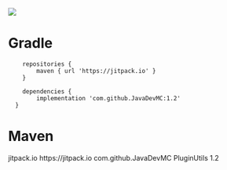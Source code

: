 [![](https://jitpack.io/v/JavaDevMC/PluginUtils.svg)](https://jitpack.io/#JavaDevMC/PluginUtils)

# Gradle

		repositories {
			maven { url 'https://jitpack.io' }
		}
    
    	dependencies {
	        implementation 'com.github.JavaDevMC:1.2'
	  }
  
  # Maven
  
  <repositories>
		<repository>
		    <id>jitpack.io</id>
		    <url>https://jitpack.io</url>
		</repository>
	</repositories>
  
  <dependency>
	    <groupId>com.github.JavaDevMC</groupId>
	    <artifactId>PluginUtils</artifactId>
	    <version>1.2</version>
	</dependency>


